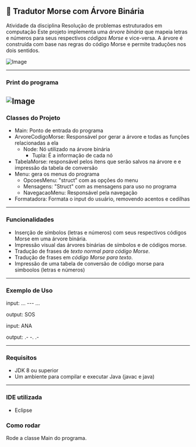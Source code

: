 ## 🌲 Tradutor Morse com Árvore Binária
Atividade da disciplina Resolução de problemas estruturados em computação
Este projeto implementa uma *árvore binária* que mapeia letras e números para seus respectivos *códigos Morse* e vice-versa. 
A árvore é construída com base nas regras do código Morse e permite traduções nos dois sentidos.

![Image](https://github.com/user-attachments/assets/cb3a6ff9-c3ce-48ac-a409-ffb46b0cb84c)

---
### Print do programa
![Image](https://github.com/user-attachments/assets/24a5a053-48b3-47c4-af44-391d4dfab776)
---

### Classes do Projeto

- Main: Ponto de entrada do programa
- ArvoreCodigoMorse: Responsável por gerar a árvore e todas as funções relacionadas a ela
  - Node: Nó utilizado na árvore binária
    - Tupla: É a informação de cada nó
- TabelaMorse: responsável pelos itens que serão salvos na árvore e e impressão da tabela de conversão
- Menu: gera os menus do programa
  - OpcoesMenu: "struct" com as opções do menu
  - Mensagens: "Struct" com as mensagens para uso no programa
  - NavegacaoMenu: Responsável pela navegação
- Formatadora: Formata o input do usuário, removendo acentos e cedilhas

---

### Funcionalidades

* Inserção de símbolos (letras e números) com seus respectivos códigos Morse em uma árvore binária.
* Impressão visual das árvores binárias de símbolos e de códigos morse.
* Tradução de frases de *texto normal para código Morse*.
* Tradução de frases em *código Morse para texto*.
* Impressão de uma tabela de conversão de código morse para simboolos (letras e números)

---

### Exemplo de Uso

input: ... --- ...

output: SOS


input: ANA

output: .- -. .-

---

### Requisitos

* JDK 8 ou superior
* Um ambiente para compilar e executar Java (javac e java)

---

### IDE utilizada
- Eclipse

### Como rodar
Rode a classe Main do programa.